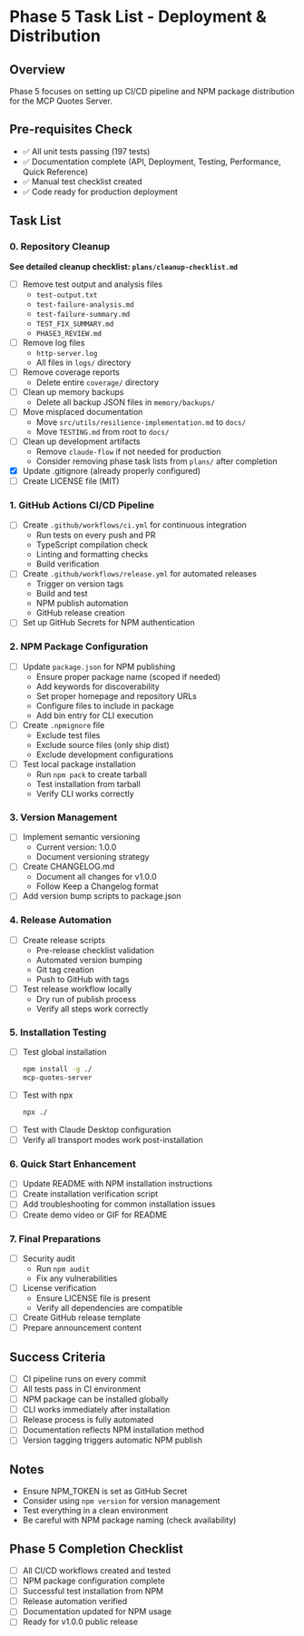 # Phase 5 Task List - Deployment & Distribution

## Overview
Phase 5 focuses on setting up CI/CD pipeline and NPM package distribution for the MCP Quotes Server.

## Pre-requisites Check
- ✅ All unit tests passing (197 tests)
- ✅ Documentation complete (API, Deployment, Testing, Performance, Quick Reference)
- ✅ Manual test checklist created
- ✅ Code ready for production deployment

## Task List

### 0. Repository Cleanup
**See detailed cleanup checklist: `plans/cleanup-checklist.md`**
- [ ] Remove test output and analysis files
  - `test-output.txt`
  - `test-failure-analysis.md`
  - `test-failure-summary.md`
  - `TEST_FIX_SUMMARY.md`
  - `PHASE3_REVIEW.md`
- [ ] Remove log files
  - `http-server.log`
  - All files in `logs/` directory
- [ ] Remove coverage reports
  - Delete entire `coverage/` directory
- [ ] Clean up memory backups
  - Delete all backup JSON files in `memory/backups/`
- [ ] Move misplaced documentation
  - Move `src/utils/resilience-implementation.md` to `docs/`
  - Move `TESTING.md` from root to `docs/`
- [ ] Clean up development artifacts
  - Remove `claude-flow` if not needed for production
  - Consider removing phase task lists from `plans/` after completion
- [x] Update .gitignore (already properly configured)
- [ ] Create LICENSE file (MIT)

### 1. GitHub Actions CI/CD Pipeline
- [ ] Create `.github/workflows/ci.yml` for continuous integration
  - Run tests on every push and PR
  - TypeScript compilation check
  - Linting and formatting checks
  - Build verification
- [ ] Create `.github/workflows/release.yml` for automated releases
  - Trigger on version tags
  - Build and test
  - NPM publish automation
  - GitHub release creation
- [ ] Set up GitHub Secrets for NPM authentication

### 2. NPM Package Configuration
- [ ] Update `package.json` for NPM publishing
  - Ensure proper package name (scoped if needed)
  - Add keywords for discoverability
  - Set proper homepage and repository URLs
  - Configure files to include in package
  - Add bin entry for CLI execution
- [ ] Create `.npmignore` file
  - Exclude test files
  - Exclude source files (only ship dist)
  - Exclude development configurations
- [ ] Test local package installation
  - Run `npm pack` to create tarball
  - Test installation from tarball
  - Verify CLI works correctly

### 3. Version Management
- [ ] Implement semantic versioning
  - Current version: 1.0.0
  - Document versioning strategy
- [ ] Create CHANGELOG.md
  - Document all changes for v1.0.0
  - Follow Keep a Changelog format
- [ ] Add version bump scripts to package.json

### 4. Release Automation
- [ ] Create release scripts
  - Pre-release checklist validation
  - Automated version bumping
  - Git tag creation
  - Push to GitHub with tags
- [ ] Test release workflow locally
  - Dry run of publish process
  - Verify all steps work correctly

### 5. Installation Testing
- [ ] Test global installation
  ```bash
  npm install -g ./
  mcp-quotes-server
  ```
- [ ] Test with npx
  ```bash
  npx ./
  ```
- [ ] Test with Claude Desktop configuration
- [ ] Verify all transport modes work post-installation

### 6. Quick Start Enhancement
- [ ] Update README with NPM installation instructions
- [ ] Create installation verification script
- [ ] Add troubleshooting for common installation issues
- [ ] Create demo video or GIF for README

### 7. Final Preparations
- [ ] Security audit
  - Run `npm audit`
  - Fix any vulnerabilities
- [ ] License verification
  - Ensure LICENSE file is present
  - Verify all dependencies are compatible
- [ ] Create GitHub release template
- [ ] Prepare announcement content

## Success Criteria
- [ ] CI pipeline runs on every commit
- [ ] All tests pass in CI environment
- [ ] NPM package can be installed globally
- [ ] CLI works immediately after installation
- [ ] Release process is fully automated
- [ ] Documentation reflects NPM installation method
- [ ] Version tagging triggers automatic NPM publish

## Notes
- Ensure NPM_TOKEN is set as GitHub Secret
- Consider using `npm version` for version management
- Test everything in a clean environment
- Be careful with NPM package naming (check availability)

## Phase 5 Completion Checklist
- [ ] All CI/CD workflows created and tested
- [ ] NPM package configuration complete
- [ ] Successful test installation from NPM
- [ ] Release automation verified
- [ ] Documentation updated for NPM usage
- [ ] Ready for v1.0.0 public release